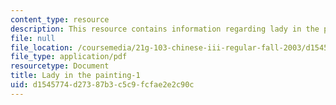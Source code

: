```yaml
---
content_type: resource
description: This resource contains information regarding lady in the painting.
file: null
file_location: /coursemedia/21g-103-chinese-iii-regular-fall-2003/d1545774d27387b3c5c9fcfae2e2c90c_MIT21G_103F03_painting1.pdf
file_type: application/pdf
resourcetype: Document
title: Lady in the painting-1
uid: d1545774-d273-87b3-c5c9-fcfae2e2c90c
---
```

